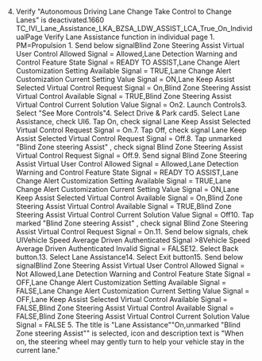 4. Verify "Autonomous Driving Lane Change Take Control to Change Lanes" is deactivated.1660 TC_IVI_Lane_Assistance_LKA_BZSA_LDW_ASSIST_LCA_True_On_IndividualPage Verify Lane Assistance function in individual page 1. PM=Propulsion 1. Send below signalBlind Zone Steering Assist Virtual User Control Allowed Signal = Allowed,Lane Detection Warning and Control Feature State Signal = READY TO ASSIST,Lane Change Alert Customization Setting Available Signal = TRUE,Lane Change Alert Customization Current Setting Value Signal = ON,Lane Keep Assist Selected Virtual Control Request Signal = On,Blind Zone Steering Assist Virtual Control Available Signal = TRUE,Blind Zone Steering Assist Virtual Control Current Solution Value Signal = On2. Launch Controls3. Select "See More Controls"4. Select Drive & Park card5. Select Lane Assistance, check UI6. Tap On, check signal Lane Keep Assist Selected Virtual Control Request Signal = On.7. Tap Off, check signal Lane Keep Assist Selected Virtual Control Request Signal = Off.8. Tap unmarked "Blind Zone steering Assist" , check signal Blind Zone Steering Assist Virtual Control Request Signal = Off.9. Send signal Blind Zone Steering Assist Virtual User Control Allowed Signal = Allowed,Lane Detection Warning and Control Feature State Signal = READY TO ASSIST,Lane Change Alert Customization Setting Available Signal = TRUE,Lane Change Alert Customization Current Setting Value Signal = ON,Lane Keep Assist Selected Virtual Control Available Signal = On,Blind Zone Steering Assist Virtual Control Available Signal = TRUE,Blind Zone Steering Assist Virtual Control Current Solution Value Signal = Off10. Tap marked "Blind Zone steering Assist" , check signal Blind Zone Steering Assist Virtual Control Request Signal = On.11. Send below signals, chek UIVehicle Speed Average Driven Authenticated Signal >8Vehicle Speed Average Driven Authenticated Invalid Signal = FALSE12. Select Back button.13. Select Lane Assistance14. Select Exit button15. Send below signalBlind Zone Steering Assist Virtual User Control Allowed Signal = Not Allowed,Lane Detection Warning and Control Feature State Signal = OFF,Lane Change Alert Customization Setting Available Signal = FALSE,Lane Change Alert Customization Current Setting Value Signal = OFF,Lane Keep Assist Selected Virtual Control Available Signal = FALSE,Blind Zone Steering Assist Virtual Control Available Signal = FALSE,Blind Zone Steering Assist Virtual Control Current Solution Value Signal = FALSE 5. The title is "Lane Assistance""On,unmarked "Blind Zone steering Assist"" is selected, icon and description text is "When on, the steering wheel may gently turn to help your vehicle stay in the current lane."